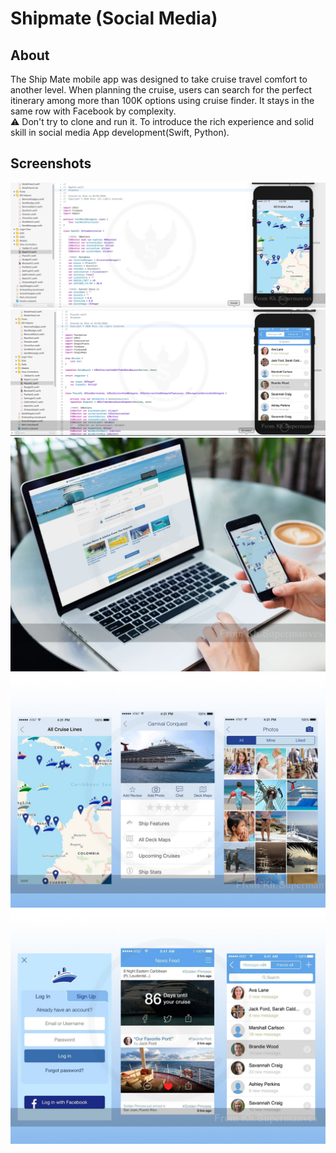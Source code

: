 # Shipmate (Social Media)

## About
The Ship Mate mobile app was designed to take cruise travel comfort to another level. When planning the cruise, users can search for the perfect itinerary among more than 100K options using cruise finder. It stays in the same row with Facebook by complexity.
</br>⚠️ Don't try to clone and run it. To introduce the rich experience and solid skill in social media App development(Swift, Python).

## Screenshots
![Admin screen demo](/readme/1.jpg)  
![Admin screen demo](/readme/2.jpg)  
![Admin screen demo](/readme/3.jpg)  
![Admin screen demo](/readme/4.jpg)  
![Admin screen demo](/readme/5.jpg)  




